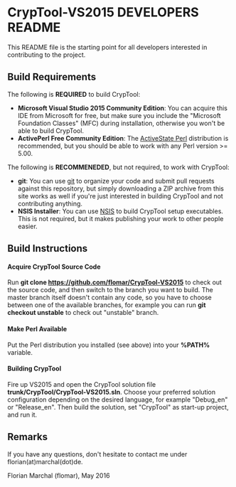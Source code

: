 # CrypTool-VS2015 DEVELOPERS README

This README file is the starting point for all developers interested in contributing to the project.

## Build Requirements

The following is **REQUIRED** to build CrypTool:

- **Microsoft Visual Studio 2015 Community Edition**: You can acquire this IDE from Microsoft for free, but make sure you include the "Microsoft Foundation Classes" (MFC) during installation, otherwise you won't be able to build CrypTool.
- **ActivePerl Free Community Edition**: The [ActiveState Perl](http://www.activestate.com/activeperl) distribution is recommended, but you should be able to work with any Perl version >= 5.00.

The following is **RECOMMENEDED**, but not required, to work with CrypTool:

- **git**: You can use [git](https://git-scm.com/downloads) to organize your code and submit pull requests against this repository, but simply downloading a ZIP archive from this site works as well if you're just interested in building CrypTool and not contributing anything.
- **NSIS Installer**: You can use [NSIS](http://nsis.sourceforge.net/) to build CrypTool setup executables. This is not required, but it makes publishing your work to other people easier.

## Build Instructions

#### Acquire CrypTool Source Code

Run **git clone https://github.com/flomar/CrypTool-VS2015** to check out the source code, and then switch to the branch you want to build. The master branch itself doesn't contain any code, so you have to choose between one of the available branches, for example you can run **git checkout unstable** to check out "unstable" branch.

#### Make Perl Available

Put the Perl distribution you installed (see above) into your **%PATH%** variable.

#### Building CrypTool

Fire up VS2015 and open the CrypTool solution file **trunk/CrypTool/CrypTool-VS2015.sln**. Choose your preferred solution configuration depending on the desired language, for example "Debug_en" or "Release_en". Then build the solution, set "CrypTool" as start-up project, and run it. 

## Remarks

If you have any questions, don't hesitate to contact me under florian(at)marchal(dot)de.

Florian Marchal (flomar), May 2016
